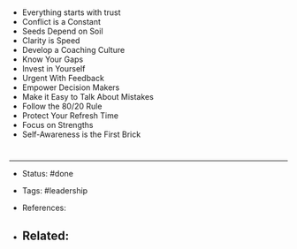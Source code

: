 # 
- Everything starts with trust
- Conflict is a Constant
- Seeds Depend on Soil
- Clarity is Speed
- Develop a Coaching Culture
- Know Your Gaps
- Invest in Yourself
- Urgent With Feedback
- Empower Decision Makers
- Make it Easy to Talk About Mistakes 
- Follow the 80/20 Rule
- Protect Your Refresh Time
- Focus on Strengths
- Self-Awareness is the First Brick

# 

---
- Status: #done

- Tags: #leadership 

- References:

- Related:
	- 
